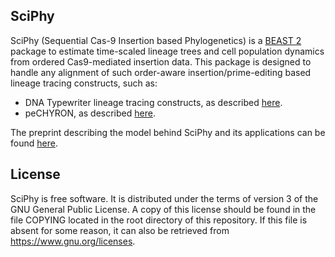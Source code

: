 SciPhy
-------

SciPhy (Sequential Cas-9 Insertion based Phylogenetics) is a [BEAST 2](http://www.beast2.org/) package to estimate time-scaled lineage trees and cell population dynamics from ordered Cas9-mediated insertion data. This package is designed to handle any alignment of such order-aware insertion/prime-editing based lineage tracing constructs, such as: 
- DNA Typewriter lineage tracing constructs, as described [here](https://doi.org/10.1038/s41586-022-04922-8).
- peCHYRON, as described [here](https://doi.org/10.1101/2021.11.05.467507).

The preprint describing the model behind SciPhy and its applications can be found [here](https://doi.org/10.1101/2024.10.01.615771).

License
-------

SciPhy is free software.  It is distributed under the terms of version 3
of the GNU General Public License.  A copy of this license should
be found in the file COPYING located in the root directory of this repository.
If this file is absent for some reason, it can also be retrieved from
https://www.gnu.org/licenses.
